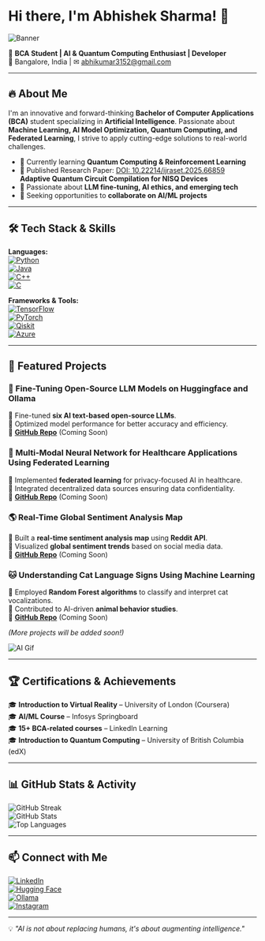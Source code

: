 # Hi there, I'm Abhishek Sharma! 👋

![Banner](https://giffiles.alphacoders.com/790/7908.gif)

🚀 **BCA Student | AI & Quantum Computing Enthusiast | Developer**  
📍 Bangalore, India | ✉ abhikumar3152@gmail.com  

---

## 🔥 About Me  
I'm an innovative and forward-thinking **Bachelor of Computer Applications (BCA)** student specializing in **Artificial Intelligence**. Passionate about **Machine Learning, AI Model Optimization, Quantum Computing, and Federated Learning**, I strive to apply cutting-edge solutions to real-world challenges. 

- 🌱 Currently learning **Quantum Computing & Reinforcement Learning**
- 📄 Published Research Paper: [DOI: 10.22214/ijraset.2025.66859](https://doi.org/10.22214/ijraset.2025.66859) **Adaptive Quantum Circuit Compilation for NISQ Devices**
- 🤖 Passionate about **LLM fine-tuning, AI ethics, and emerging tech**
- 🎯 Seeking opportunities to **collaborate on AI/ML projects**
 

---

## 🛠️ Tech Stack & Skills  

**Languages:**  
[![Python](https://img.shields.io/badge/-Python-3776AB?style=for-the-badge&logo=python&logoColor=white)](https://www.python.org/)  
[![Java](https://img.shields.io/badge/-Java-007396?style=for-the-badge&logo=java&logoColor=white)](https://www.java.com/)  
[![C++](https://img.shields.io/badge/-C++-00599C?style=for-the-badge&logo=c%2B%2B&logoColor=white)](https://isocpp.org/)  
[![C](https://img.shields.io/badge/-C-A8B9CC?style=for-the-badge&logo=c&logoColor=white)](https://en.wikipedia.org/wiki/C_(programming_language))  

**Frameworks & Tools:**  
[![TensorFlow](https://img.shields.io/badge/-TensorFlow-FF6F00?style=for-the-badge&logo=tensorflow&logoColor=white)](https://www.tensorflow.org/)  
[![PyTorch](https://img.shields.io/badge/-PyTorch-EE4C2C?style=for-the-badge&logo=pytorch&logoColor=white)](https://pytorch.org/)  
[![Qiskit](https://img.shields.io/badge/-Qiskit-6929C4?style=for-the-badge&logo=ibm&logoColor=white)](https://qiskit.org/)  
[![Azure](https://img.shields.io/badge/-Microsoft%20Azure-0078D4?style=for-the-badge&logo=microsoft-azure&logoColor=white)](https://azure.microsoft.com/)  

---

## 📌 Featured Projects  

### 🧠 Fine-Tuning Open-Source LLM Models on Huggingface and Ollama  
🔹 Fine-tuned **six AI text-based open-source LLMs**.  
🔹 Optimized model performance for better accuracy and efficiency.  
🔹 **[GitHub Repo](#)** (Coming Soon)

### 🏥 Multi-Modal Neural Network for Healthcare Applications Using Federated Learning  
🔹 Implemented **federated learning** for privacy-focused AI in healthcare.  
🔹 Integrated decentralized data sources ensuring data confidentiality.  
🔹 **[GitHub Repo](#)** (Coming Soon)

### 🌎 Real-Time Global Sentiment Analysis Map  
🔹 Built a **real-time sentiment analysis map** using **Reddit API**.  
🔹 Visualized **global sentiment trends** based on social media data.  
🔹 **[GitHub Repo](#)** (Coming Soon)

### 🐱 Understanding Cat Language Signs Using Machine Learning  
🔹 Employed **Random Forest algorithms** to classify and interpret cat vocalizations.  
🔹 Contributed to AI-driven **animal behavior studies**.  
🔹 **[GitHub Repo](#)** (Coming Soon)

*(More projects will be added soon!)*  

![AI Gif](https://media.giphy.com/media/26AHONQ79FdWZhAI0/giphy.gif)

---

## 🏆 Certifications & Achievements  
🎓 **Introduction to Virtual Reality** – University of London (Coursera)  
🎓 **AI/ML Course** – Infosys Springboard  
🎓 **15+ BCA-related courses** – LinkedIn Learning  
🎓 **Introduction to Quantum Computing** – University of British Columbia (edX)    

---

## 📊 GitHub Stats & Activity  
![GitHub Streak](https://github-readme-streak-stats.herokuapp.com/?user=mr-veyrion&theme=radical)  
![GitHub Stats](https://github-readme-stats.vercel.app/api?username=mr-veyrion&show_icons=true&theme=radical)  
![Top Languages](https://github-readme-stats.vercel.app/api/top-langs/?username=mr-veyrion&layout=compact&theme=radical)  


---

## 📫 Connect with Me  
[![LinkedIn](https://img.shields.io/badge/-LinkedIn-0077B5?style=flat-square&logo=linkedin&logoColor=white)](https://www.linkedin.com/in/mr-abhisharma/)  
[![Hugging Face](https://img.shields.io/badge/-Huggingface-FFBF00?style=flat-square&logo=huggingface&logoColor=black)](https://huggingface.co/mr-abhisharma)  
[![Ollama](https://img.shields.io/badge/-Ollama-1F2937?style=flat-square&logo=oss&logoColor=white)](https://ollama.com/abhisharma)  
[![Instagram](https://img.shields.io/badge/-Instagram-E4405F?style=flat-square&logo=instagram&logoColor=white)](https://instagram.com/ig.mr_abhisharma)   

---

💡 *"AI is not about replacing humans, it's about augmenting intelligence."*
